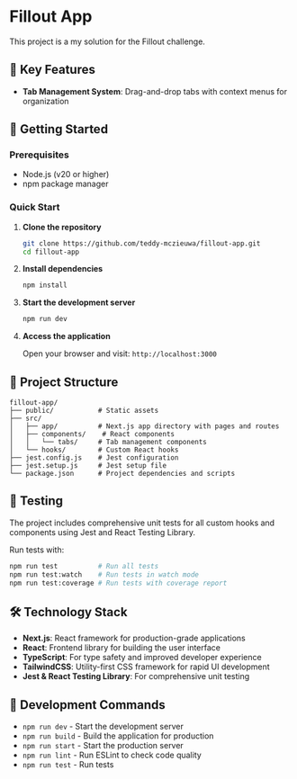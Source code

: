 # Fillout App

This project is a my solution for the Fillout challenge.

## 🌟 Key Features

- **Tab Management System**: Drag-and-drop tabs with context menus for organization

## 🚀 Getting Started

### Prerequisites

- Node.js (v20 or higher)
- npm package manager

### Quick Start

1. **Clone the repository**

   ```bash
   git clone https://github.com/teddy-mczieuwa/fillout-app.git
   cd fillout-app
   ```

2. **Install dependencies**

   ```bash
   npm install
   ```

3. **Start the development server**

   ```bash
   npm run dev
   ```

4. **Access the application**

   Open your browser and visit: `http://localhost:3000`

## 📂 Project Structure

```
fillout-app/
├── public/           # Static assets
├── src/
│   ├── app/          # Next.js app directory with pages and routes
│   ├── components/    # React components
│   │   └── tabs/     # Tab management components
│   └── hooks/        # Custom React hooks
├── jest.config.js    # Jest configuration
├── jest.setup.js     # Jest setup file
└── package.json      # Project dependencies and scripts
```

## 🧪 Testing

The project includes comprehensive unit tests for all custom hooks and components using Jest and React Testing Library.

Run tests with:

```bash
npm run test          # Run all tests
npm run test:watch    # Run tests in watch mode
npm run test:coverage # Run tests with coverage report
```

## 🛠️ Technology Stack

- **Next.js**: React framework for production-grade applications
- **React**: Frontend library for building the user interface
- **TypeScript**: For type safety and improved developer experience
- **TailwindCSS**: Utility-first CSS framework for rapid UI development
- **Jest & React Testing Library**: For comprehensive unit testing

## 🔧 Development Commands

- `npm run dev` - Start the development server
- `npm run build` - Build the application for production
- `npm run start` - Start the production server
- `npm run lint` - Run ESLint to check code quality
- `npm run test` - Run tests
